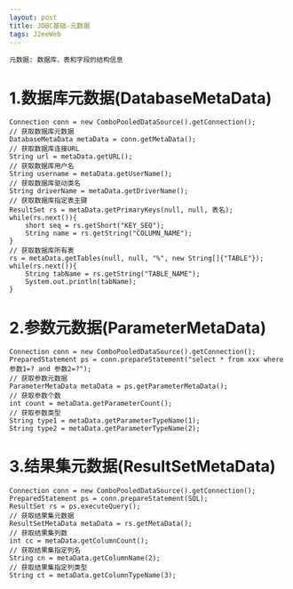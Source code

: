 ```yaml
---
layout: post
title: JDBC基础-元数据
tags: J2eeWeb
---
```

	元数据: 数据库、表和字段的结构信息

# 1.数据库元数据(DatabaseMetaData)
	Connection conn = new ComboPooledDataSource().getConnection();
	// 获取数据库元数据
	DatabaseMetaData metaData = conn.getMetaData();
	// 获取数据库连接URL
	String url = metaData.getURL();
	// 获取数据库用户名
	String username = metaData.getUserName();
	// 获取数据库驱动类名
	String driverName = metaData.getDriverName();	
	// 获取数据库指定表主键
	ResultSet rs = metaData.getPrimaryKeys(null, null, 表名);
	while(rs.next()){
		short seq = rs.getShort("KEY_SEQ");
		String name = rs.getString("COLUMN_NAME");		
	}
	// 获取数据库所有表
	rs = metaData.getTables(null, null, "%", new String[]{"TABLE"});
	while(rs.next()){
		String tabName = rs.getString("TABLE_NAME");
		System.out.println(tabName);
	}

# 2.参数元数据(ParameterMetaData)
	Connection conn = new ComboPooledDataSource().getConnection();
	PreparedStatement ps = conn.prepareStatement("select * from xxx where 参数1=? and 参数2=?");
	// 获取参数元数据
	ParameterMetaData metaData = ps.getParameterMetaData();
	// 获取参数个数
	int count = metaData.getParameterCount();
	// 获取参数类型
	String type1 = metaData.getParameterTypeName(1);
	String type2 = metaData.getParameterTypeName(2);

# 3.结果集元数据(ResultSetMetaData)
	Connection conn = new ComboPooledDataSource().getConnection();
	PreparedStatement ps = conn.prepareStatement(SQL);
	ResultSet rs = ps.executeQuery();
	// 获取结果集元数据
	ResultSetMetaData metaData = rs.getMetaData();
	// 获取结果集列数
	int cc = metaData.getColumnCount();
	// 获取结果集指定列名
	String cn = metaData.getColumnName(2);
	// 获取结果集指定列类型
	String ct = metaData.getColumnTypeName(3);